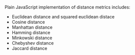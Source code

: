 Plain JavaScript implementation of distance metrics includes:

+ Euclidean distance and squared euclidean distace
+ Cosine distance
+ Manhattan distance
+ Hamming distance
+ Minkowski distance
+ Chebyshev distance
+ Jaccard distance
